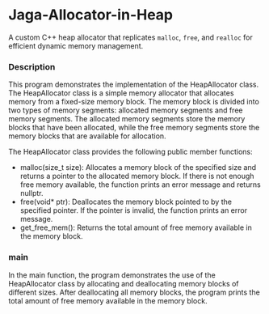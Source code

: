 # Jaga-Allocator-in-Heap

A custom C++ heap allocator that replicates `malloc`, `free`, and `realloc` for efficient dynamic memory management.

### Description
This program demonstrates the implementation of the HeapAllocator class. The HeapAllocator class is a simple memory allocator that allocates memory from a fixed-size memory block. The memory block is divided into two types of memory segments: allocated memory segments and free memory segments. The allocated memory segments store the memory blocks that have been allocated, while the free memory segments store the memory blocks that are available for allocation.

The HeapAllocator class provides the following public member functions:
- malloc(size_t size): Allocates a memory block of the specified size and returns a pointer to the allocated memory block. If there is not enough free memory available, the function prints an error message and returns nullptr.
- free(void* ptr): Deallocates the memory block pointed to by the specified pointer. If the pointer is invalid, the function prints an error message.
- get_free_mem(): Returns the total amount of free memory available in the memory block.

### main
In the main function, the program demonstrates the use of the HeapAllocator class by allocating and deallocating memory blocks of different sizes. After deallocating all memory blocks, the program prints the total amount of free memory available in the memory block.